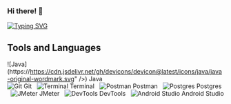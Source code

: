 ### Hi there! 👋

<a href="https://git.io/typing-svg"><img src="https://readme-typing-svg.demolab.com?font=Fira+Code&pause=1000&random=false&width=950&lines=My+name+is+Anzhelika.+I+am+Software+QA+engineer+with+5+years+of+experience+." alt="Typing SVG" /></a>

## Tools and Languages

![Java](https://https://cdn.jsdelivr.net/gh/devicons/devicon@latest/icons/java/java-original-wordmark.svg" />) Java &nbsp;         
![Git](https://img.icons8.com/color/48/000000/git.png) Git &nbsp; 
![Terminal](https://img.icons8.com/color/48/000000/terminal.png) Terminal &nbsp; 
![Postman](https://img.icons8.com/color/48/000000/postman-api.png) Postman &nbsp; 
![Postgres](https://img.icons8.com/color/48/000000/postgresql.png) Postgres &nbsp; 
![JMeter](https://img.icons8.com/color/48/000000/jmeter.png) JMeter &nbsp; 
![DevTools](https://img.icons8.com/color/48/000000/dev-tools.png) DevTools &nbsp; 
![Android Studio](https://img.icons8.com/color/48/000000/android-studio.png) Android Studio





